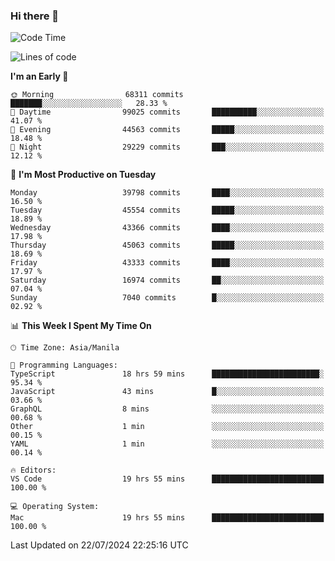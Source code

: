 ### Hi there 👋

<!--START_SECTION:waka-->
![Code Time](http://img.shields.io/badge/Code%20Time-5%2C386%20hrs%2038%20mins-blue)

![Lines of code](https://img.shields.io/badge/From%20Hello%20World%20I%27ve%20Written-113.2%20million%20lines%20of%20code-blue)

**I'm an Early 🐤** 

```text
🌞 Morning                68311 commits       ███████░░░░░░░░░░░░░░░░░░   28.33 % 
🌆 Daytime                99025 commits       ██████████░░░░░░░░░░░░░░░   41.07 % 
🌃 Evening                44563 commits       █████░░░░░░░░░░░░░░░░░░░░   18.48 % 
🌙 Night                  29229 commits       ███░░░░░░░░░░░░░░░░░░░░░░   12.12 % 
```
📅 **I'm Most Productive on Tuesday** 

```text
Monday                   39798 commits       ████░░░░░░░░░░░░░░░░░░░░░   16.50 % 
Tuesday                  45554 commits       █████░░░░░░░░░░░░░░░░░░░░   18.89 % 
Wednesday                43366 commits       ████░░░░░░░░░░░░░░░░░░░░░   17.98 % 
Thursday                 45063 commits       █████░░░░░░░░░░░░░░░░░░░░   18.69 % 
Friday                   43333 commits       ████░░░░░░░░░░░░░░░░░░░░░   17.97 % 
Saturday                 16974 commits       ██░░░░░░░░░░░░░░░░░░░░░░░   07.04 % 
Sunday                   7040 commits        █░░░░░░░░░░░░░░░░░░░░░░░░   02.92 % 
```


📊 **This Week I Spent My Time On** 

```text
🕑︎ Time Zone: Asia/Manila

💬 Programming Languages: 
TypeScript               18 hrs 59 mins      ████████████████████████░   95.34 % 
JavaScript               43 mins             █░░░░░░░░░░░░░░░░░░░░░░░░   03.66 % 
GraphQL                  8 mins              ░░░░░░░░░░░░░░░░░░░░░░░░░   00.68 % 
Other                    1 min               ░░░░░░░░░░░░░░░░░░░░░░░░░   00.15 % 
YAML                     1 min               ░░░░░░░░░░░░░░░░░░░░░░░░░   00.14 % 

🔥 Editors: 
VS Code                  19 hrs 55 mins      █████████████████████████   100.00 % 

💻 Operating System: 
Mac                      19 hrs 55 mins      █████████████████████████   100.00 % 
```


 Last Updated on 22/07/2024 22:25:16 UTC
<!--END_SECTION:waka-->


<!--
**rad182/rad182** is a ✨ _special_ ✨ repository because its `README.md` (this file) appears on your GitHub profile.

Here are some ideas to get you started:

- 🔭 I’m currently working on ...
- 🌱 I’m currently learning ...
- 👯 I’m looking to collaborate on ...
- 🤔 I’m looking for help with ...
- 💬 Ask me about ...
- 📫 How to reach me: ...
- 😄 Pronouns: ...
- ⚡ Fun fact: ...
-->
